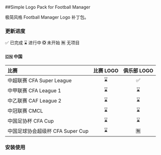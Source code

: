 ##Simple Logo Pack for Football Manager

极简风格 Football Manager Logo 补丁包。

### 更新进度

✅ 已完成 ⌛️ 进行中 ❎ 未开始 🈚️ 无项目

#### 🇨🇳 中国

| 比赛                             | 比赛 LOGO | 俱乐部 LOGO |
| :------------------------------- | :-------: | :---------: |
| 中超联赛 CFA Super League        |    ⌛️    |     ✅      |
| 中甲联赛 CFA League 1            |    ⌛️    |     ⌛️     |
| 中乙联赛 CAF League 2            |    ⌛️    |     ⌛️     |
| 中冠联赛 CMCL                    |    ⌛️    |     ⌛️     |
| 中国足协杯 CFA Cup               |    ⌛️    |     ⌛️     |
| 中国足球协会超级杯 CFA Super Cup |    ⌛️    |     🈚️     |

### 安装使用
